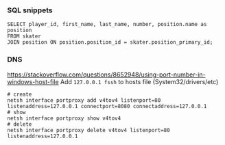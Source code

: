 ### SQL snippets
```roomsql
SELECT player_id, first_name, last_name, number, position.name as position
FROM skater
JOIN position ON position.position_id = skater.position_primary_id;
```

### DNS
https://stackoverflow.com/questions/8652948/using-port-number-in-windows-host-file
Add `127.0.0.1 fssh` to hosts file (System32/drivers/etc)
```shell
# create
netsh interface portproxy add v4tov4 listenport=80 listenaddress=127.0.0.1 connectport=8080 connectaddress=127.0.0.1
# show
netsh interface portproxy show v4tov4
# delete
netsh interface portproxy delete v4tov4 listenport=80 listenaddress=127.0.0.1
```